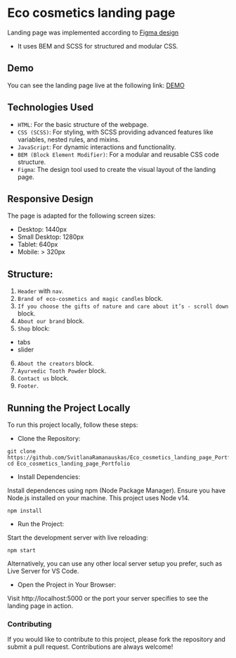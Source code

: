 # Eco cosmetics landing page

Landing page was implemented according to [Figma design](https://www.figma.com/file/Fz588JKGuPS2Bk21De4KE5/Brand-of-eco-cosmetics-_FE-students?node-id=21779%3A631&t=Gtk1Kj4TKq6BJit2-1)
- It uses BEM and SCSS for structured and modular CSS.

## Demo
You can see the landing page live at the following link:  [DEMO](https://svitlanaramanauskas.github.io/Eco_cosmetics_landing_page_Portfolio/)

## Technologies Used
- `HTML`: For the basic structure of the webpage.
- `CSS (SCSS)`: For styling, with SCSS providing advanced features like variables, nested rules, and mixins.
- `JavaScript`: For dynamic interactions and functionality.
- `BEM (Block Element Modifier)`: For a modular and reusable CSS code structure.
- `Figma`: The design tool used to create the visual layout of the landing page.

## Responsive Design
The page is adapted for the following screen sizes:
- Desktop: 1440px
- Small Desktop: 1280px
- Tablet: 640px
- Mobile: > 320px

## Structure:

1. `Header` with `nav`.
2. `Brand of eco-cosmetics and magic candles` block.
3. `If you choose the gifts of nature and care about it’s - scroll down` block.
4. `About our brand` block.
5. `Shop` block:
  -  tabs
  -  slider
6. `About the creators` block.
7. `Ayurvedic Tooth Powder` block.
8. `Contact us` block.
9. `Footer`.

## Running the Project Locally
To run this project locally, follow these steps:

- Clone the Repository:

```
git clone https://github.com/SvitlanaRamanauskas/Eco_cosmetics_landing_page_Portfolio.git
cd Eco_cosmetics_landing_page_Portfolio
```

- Install Dependencies:

Install dependences using npm (Node Package Manager). Ensure you have Node.js installed on your machine. This project uses Node v14.

```npm install```

- Run the Project:

Start the development server with live reloading:

```npm start```

Alternatively, you can use any other local server setup you prefer, such as Live Server for VS Code.

- Open the Project in Your Browser:

Visit http://localhost:5000 or the port your server specifies to see the landing page in action.

### Contributing
If you would like to contribute to this project, please fork the repository and submit a pull request. Contributions are always welcome!
